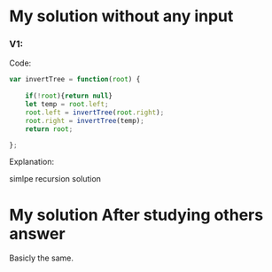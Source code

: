 # My solution without any input

### V1:
Code:
```js
var invertTree = function(root) {
    
    if(!root){return null}
    let temp = root.left;
    root.left = invertTree(root.right);
    root.right = invertTree(temp);
    return root;

};
```
Explanation:

simlpe recursion solution

# My solution After studying others answer

Basicly the same.